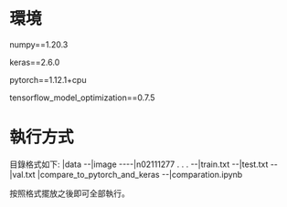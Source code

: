 # 環境

numpy==1.20.3

keras==2.6.0

pytorch==1.12.1+cpu

tensorflow_model_optimization==0.7.5

# 執行方式

目錄格式如下:
|data
--|image
----|n02111277
      .
      .
      .
--|train.txt
--|test.txt
--|val.txt
|compare_to_pytorch_and_keras
--|comparation.ipynb

按照格式擺放之後即可全部執行。
